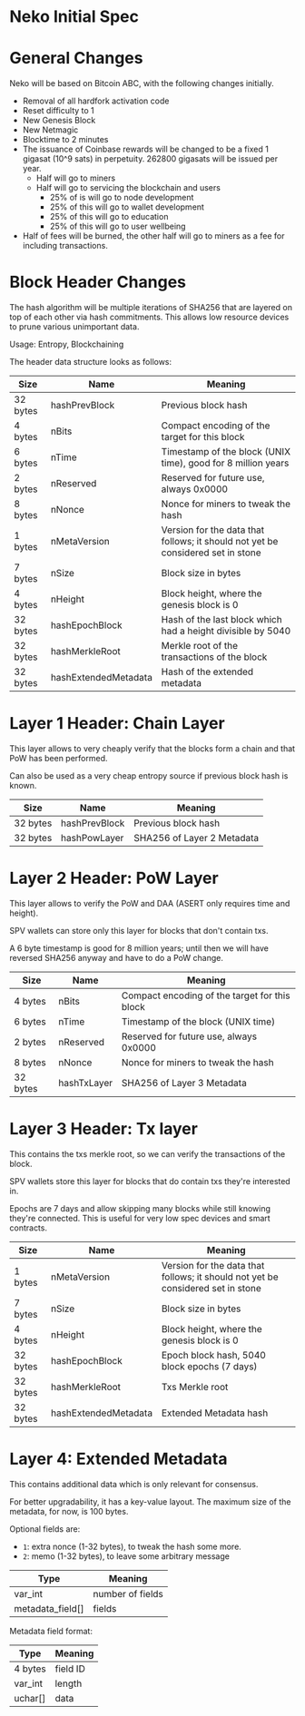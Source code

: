 # Neko Initial Spec

# General Changes

Neko will be based on Bitcoin ABC, with the following changes initially.

* Removal of all hardfork activation code
* Reset difficulty to 1
* New Genesis Block
* New Netmagic
* Blocktime to 2 minutes
* The issuance of Coinbase rewards will be changed to be a fixed 1 gigasat (10^9 sats) in perpetuity. 262800 gigasats will be issued per year.
  * Half will go to miners
  * Half will go to servicing the blockchain and users
    * 25% of is will go to node development
    * 25% of this will go to wallet development
    * 25% of this will go to education
    * 25% of this will go to user wellbeing
* Half of fees will be burned, the other half will go to miners as a fee for including transactions.

# Block Header Changes

The hash algorithm will be multiple iterations of SHA256 that are layered on top of each other via hash commitments. This allows low resource devices to prune various unimportant data.

Usage: Entropy, Blockchaining

The header data structure looks as follows:

| Size | Name | Meaning |
|------|------|---------|
| 32 bytes | hashPrevBlock | Previous block hash |
| 4 bytes | nBits | Compact encoding of the target for this block |
| 6 bytes | nTime | Timestamp of the block (UNIX time), good for 8 million years |
| 2 bytes | nReserved | Reserved for future use, always 0x0000 |
| 8 bytes | nNonce | Nonce for miners to tweak the hash |
| 1 bytes | nMetaVersion | Version for the data that follows; it should not yet be considered set in stone |
| 7 bytes | nSize | Block size in bytes |
| 4 bytes | nHeight | Block height, where the genesis block is 0 |
| 32 bytes | hashEpochBlock | Hash of the last block which had a height divisible by 5040 |
| 32 bytes | hashMerkleRoot | Merkle root of the transactions of the block |
| 32 bytes | hashExtendedMetadata | Hash of the extended metadata |

# Layer 1 Header: Chain Layer

This layer allows to very cheaply verify that the blocks form a chain and that PoW has been performed.

Can also be used as a very cheap entropy source if previous block hash is known.

| Size | Name | Meaning |
|------|------|---------|
| 32 bytes | hashPrevBlock | Previous block hash |
| 32 bytes | hashPowLayer | SHA256 of Layer 2 Metadata |

# Layer 2 Header: PoW Layer

This layer allows to verify the PoW and DAA (ASERT only requires time and height).

SPV wallets can store only this layer for blocks that don't contain txs.

A 6 byte timestamp is good for 8 million years; until then we will have reversed SHA256 anyway and have to do a PoW change.

| Size | Name | Meaning |
|------|------|---------|
| 4 bytes | nBits | Compact encoding of the target for this block |
| 6 bytes | nTime | Timestamp of the block (UNIX time) |
| 2 bytes | nReserved | Reserved for future use, always 0x0000 |
| 8 bytes | nNonce | Nonce for miners to tweak the hash |
| 32 bytes | hashTxLayer | SHA256 of Layer 3 Metadata |

# Layer 3 Header: Tx layer

This contains the txs merkle root, so we can verify the transactions of the block.

SPV wallets store this layer for blocks that do contain txs they're interested in.

Epochs are 7 days and allow skipping many blocks while still knowing they're connected. This is useful for very low spec devices and smart contracts.

| Size | Name | Meaning |
|------|------|---------|
| 1 bytes | nMetaVersion | Version for the data that follows; it should not yet be considered set in stone |
| 7 bytes | nSize | Block size in bytes |
| 4 bytes | nHeight | Block height, where the genesis block is 0 |
| 32 bytes | hashEpochBlock | Epoch block hash, 5040 block epochs (7 days) |
| 32 bytes | hashMerkleRoot | Txs Merkle root |
| 32 bytes | hashExtendedMetadata | Extended Metadata hash |

# Layer 4: Extended Metadata

This contains additional data which is only relevant for consensus.

For better upgradability, it has a key-value layout. The maximum size of the metadata, for now, is 100 bytes.

Optional fields are:
* `1`: extra nonce (1-32 bytes), to tweak the hash some more.
* `2`: memo (1-32 bytes), to leave some arbitrary message

| Type | Meaning |
|------|---------|
| var_int | number of fields |
| metadata_field[] | fields |

Metadata field format:

| Type | Meaning |
|------|---------|
| 4 bytes | field ID |
| var_int | length |
| uchar[] | data |
